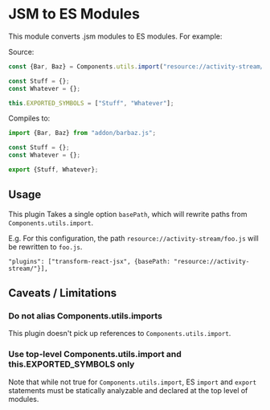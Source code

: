 # JSM to ES Modules

This module converts .jsm modules to ES modules. For example:

Source:

```js
const {Bar, Baz} = Components.utils.import("resource://activity-stream/addon/barbaz.jsm", {});

const Stuff = {};
const Whatever = {};

this.EXPORTED_SYMBOLS = ["Stuff", "Whatever"];
```

Compiles to:

```js
import {Bar, Baz} from "addon/barbaz.js";

const Stuff = {};
const Whatever = {};

export {Stuff, Whatever};
```

## Usage

This plugin Takes a single option `basePath`, which will rewrite paths from `Components.utils.import`.

E.g. For this configuration, the path `resource://activity-stream/foo.js` will be rewritten to `foo.js`.

```
"plugins": ["transform-react-jsx", {basePath: "resource://activity-stream/"}],
```

## Caveats / Limitations

### Do not alias Components.utils.imports

This plugin doesn't pick up references to `Components.utils.import`.

### Use top-level Components.utils.import and this.EXPORTED_SYMBOLS only

Note that while not true for `Components.utils.import`, ES `import` and `export` statements must be statically analyzable and declared at the top level of modules.
